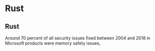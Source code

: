 
# Rust
## Rust


Around 70 percent of all security issues fixed between 2004 and 2018 in Microsoft products were memory safety issues,